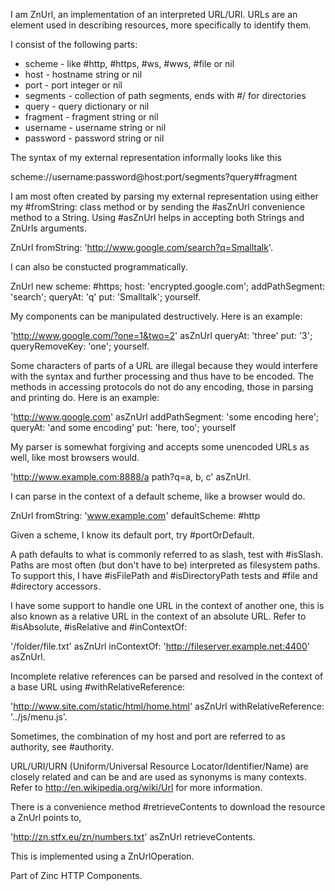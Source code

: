 I am ZnUrl, an implementation of an interpreted URL/URI.
URLs are an element used in describing resources, more specifically to identify them.

I consist of the following parts:
  - scheme - like #http, #https, #ws, #wws, #file or nil
  - host - hostname string or nil
  - port - port integer or nil
  - segments - collection of path segments, ends with #/ for directories
  - query - query dictionary or nil
  - fragment - fragment string or nil
  - username - username string or nil
  - password - password string or nil

The syntax of my external representation informally looks like this

  scheme://username:password@host:port/segments?query#fragment

I am most often created by parsing my external representation using either my #fromString: class method or by sending the #asZnUrl convenience method to a String. Using #asZnUrl helps in accepting both Strings and ZnUrls arguments.

  ZnUrl fromString: 'http://www.google.com/search?q=Smalltalk'.

I can also be constucted programmatically.

  ZnUrl new 
    scheme: #https; 
    host: 'encrypted.google.com'; 
    addPathSegment: 'search'; 
    queryAt: 'q' put: 'Smalltalk'; 
    yourself.
  
My components can be manipulated destructively. Here is an example:

  'http://www.google.com/?one=1&two=2' asZnUrl
    queryAt: 'three' put: '3';
    queryRemoveKey: 'one';
    yourself.

Some characters of parts of a URL are illegal because they would interfere with the syntax and further processing and thus have to be encoded. The methods in accessing protocols do not do any encoding, those in parsing and printing do. Here is an example:

  'http://www.google.com' asZnUrl
    addPathSegment: 'some encoding here';
    queryAt: 'and some encoding' put: 'here, too';
    yourself

My parser is somewhat forgiving and accepts some unencoded URLs as well, like most browsers would.

  'http://www.example.com:8888/a path?q=a, b, c' asZnUrl.

I can parse in the context of a default scheme, like a browser would do.

  ZnUrl fromString: 'www.example.com' defaultScheme: #http

Given a scheme, I know its default port, try #portOrDefault.

A path defaults to what is commonly referred to as slash, test with #isSlash. Paths are most often (but don't have to be) interpreted as filesystem paths. To support this, I have #isFilePath and #isDirectoryPath tests and #file and #directory accessors.

I have some support to handle one URL in the context of another one, this is also known as a relative URL in the context of an absolute URL. Refer to #isAbsolute, #isRelative and #inContextOf:

  '/folder/file.txt' asZnUrl inContextOf: 'http://fileserver.example.net:4400' asZnUrl.

Incomplete relative references can be parsed and resolved in the context of a base URL using #withRelativeReference:

  'http://www.site.com/static/html/home.html' asZnUrl withRelativeReference: '../js/menu.js'.

Sometimes, the combination of my host and port are referred to as authority, see #authority.

URL/URI/URN (Uniform/Universal Resource Locator/Identifier/Name) are closely related and can be and are used as synonyms is many contexts. Refer to http://en.wikipedia.org/wiki/Url for more information.

There is a convenience method #retrieveContents to download the resource a ZnUrl points to,

  'http://zn.stfx.eu/zn/numbers.txt' asZnUrl retrieveContents.

This is implemented using a ZnUrlOperation.
 
Part of Zinc HTTP Components.